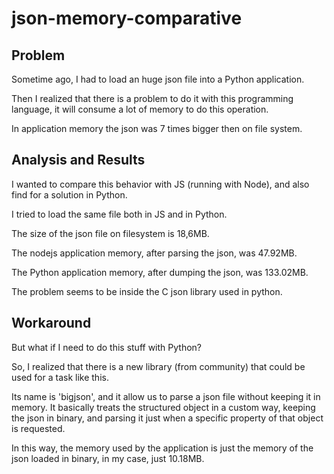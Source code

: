 # json-memory-comparative

## Problem
Sometime ago, I had to load an huge json file into a Python application.

Then I realized that there is a problem to do it with this programming language, it will consume a lot of memory to do this operation.

In application memory the json was 7 times bigger then on file system.

## Analysis and Results
I wanted to compare this behavior with JS (running with Node), and also find for a solution in Python.

I tried to load the same file both in JS and in Python.

The size of the json file on filesystem is 18,6MB.

The nodejs application memory, after parsing the json, was 47.92MB.

The Python application memory, after dumping the json, was 133.02MB.

The problem seems to be inside the C json library used in python.


## Workaround
But what if I need to do this stuff with Python?

So, I realized that there is a new library (from community) that could be used for a task like this.

Its name is 'bigjson', and it allow us to parse a json file without keeping it in memory. It basically treats the structured object in a custom way, keeping the json in binary, and parsing it just when a specific property of that object is requested.

In this way, the memory used by the application is just the memory of the json loaded in binary, in my case, just 10.18MB.
